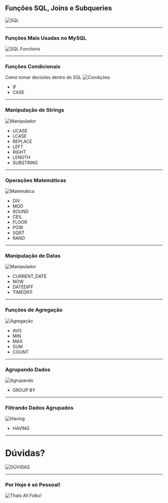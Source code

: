 ## Funções SQL, Joins e Subqueries
![SQL](https://media.giphy.com/media/vISmwpBJUNYzukTnVx/giphy.gif)

---

### Funções Mais Usadas no MySQL
![SQL Functions](https://images-na.ssl-images-amazon.com/images/I/51JHMQJ5X6L._SX392_BO1,204,203,200_.jpg)

---

### Funções Condicionais
Como tomar decisões dentro do SQL
![Condições](https://media.giphy.com/media/3o6ozzMBRoDTb2mORi/giphy.gif)

* IF
* CASE

---

### Manipulação de Strings
![Manipulador](https://media.giphy.com/media/MApSKqflyl3J7bMgys/giphy.gif)

* UCASE
* LCASE
* REPLACE
* LEFT
* RIGHT
* LENGTH
* SUBSTRING

---

### Operações Matemáticas
![Matemática](https://media.giphy.com/media/xUPGcjUQcWclgK94ti/giphy.gif)

* DIV
* MOD
* ROUND
* CEIL
* FLOOR
* POW
* SQRT
* RAND

---

### Manipulação de Datas
![Manipulador](https://media.giphy.com/media/MApSKqflyl3J7bMgys/giphy.gif)

* CURRENT_DATE
* NOW
* DATEDIFF
* TIMEDIFF

---

### Funções de Agregação
![Agregação](https://media.giphy.com/media/3owypf6HrM3J7UTvAA/giphy.gif)

* AVG
* MIN
* MAX
* SUM
* COUNT

---

### Agrupando Dados
![Agrupando](https://media.giphy.com/media/RJW92h4vWo8GeQZyE6/giphy.gif)

* GROUP BY

---

### Filtrando Dados Agrupados
![Having](https://media.giphy.com/media/3o85xpxuULZ1Svqizu/giphy.gif)

* HAVING

---

# Dúvidas?
![DÚVIDAS](https://media.giphy.com/media/d1E1YlkOTe4IfdNC/giphy.gif)

---

### Por Hoje é só Pessoal!
![Thats All Folks!](https://upload.wikimedia.org/wikipedia/commons/thumb/e/ea/Thats_all_folks.svg/795px-Thats_all_folks.svg.png)